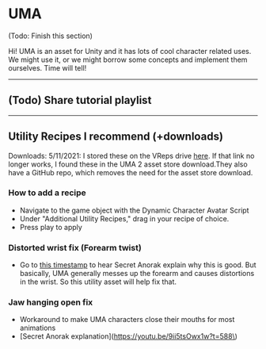 # UMA

(Todo: Finish this section)

Hi! UMA is an asset for Unity and it has lots of cool character related uses. We might use it, or we might borrow some concepts and implement them ourselves. Time will tell!

---

## (Todo) Share tutorial playlist

---

## Utility Recipes I recommend (+downloads)

Downloads: 5/11/2021: I stored these on the VReps drive [here](https://drive.google.com/drive/folders/1izohXZgLnXj70TLEaYv4ejM3RVPldbaf?usp=sharing). If that link no longer works, I found these in the UMA 2 asset store download.They also have a GitHub repo, which removes the need for the asset store download.

### How to add a recipe
- Navigate to the game object with the Dynamic Character Avatar Script
- Under "Additional Utility Recipes," drag in your recipe of choice.
- Press play to apply

### Distorted wrist fix (Forearm twist)
- Go to [this timestamp](https://youtu.be/9ii5tsOwx1w?t=481) to hear Secret Anorak explain why this is good. But basically, UMA generally messes up the forearm and causes distortions in the wrist. So this utility asset will help fix that.

### Jaw hanging open fix
- Workaround to make UMA characters close their mouths for most animations
- [Secret Anorak explanation](https://youtu.be/9ii5tsOwx1w?t=588\) 

